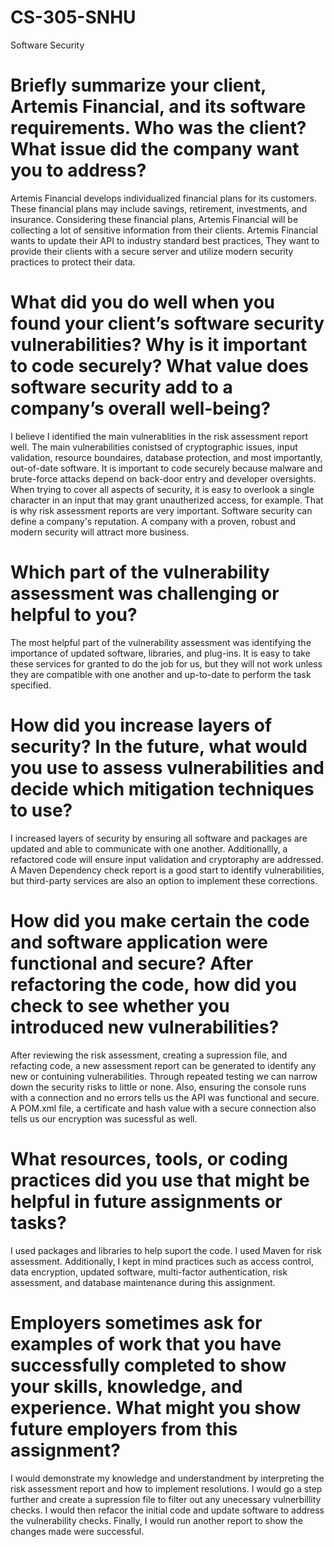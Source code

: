 # CS-305-SNHU
Software Security

# Briefly summarize your client, Artemis Financial, and its software requirements. Who was the client? What issue did the company want you to address?

  Artemis Financial develops individualized financial plans for its customers. These financial plans may include savings, retirement, investments, and insurance. Considering these financial plans, Artemis Financial will be collecting a lot of sensitive information from their clients. Artemis Financial wants to update their API to industry standard best practices, They want to provide their clients with a secure server and utilize modern security practices to protect their data.
  
# What did you do well when you found your client’s software security vulnerabilities? Why is it important to code securely? What value does software security add to a company’s overall well-being?

  I believe I identified the main vulnerablities in the risk assessment report well. The main vulnerabilities conistsed of cryptographic issues, input validation, resource boundaires, database protection, and most importantly, out-of-date software. It is important to code securely because malware and brute-force attacks depend on back-door entry and developer oversights. When trying to cover all aspects of security, it is easy to overlook a single character in an input that may grant unautherized access, for example. That is why risk assessment reports are very important. Software security can define a company's reputation. A company with a proven, robust and modern security will attract more business.

# Which part of the vulnerability assessment was challenging or helpful to you?

  The most helpful part of the vulnerability assessment was identifying the importance of updated software, libraries, and plug-ins. It is easy to take these services for granted to do the job for us, but they will not work unless they are compatible with one another and up-to-date to perform the task specified. 

# How did you increase layers of security? In the future, what would you use to assess vulnerabilities and decide which mitigation techniques to use?

  I increased layers of security by ensuring all software and packages are updated and able to communicate with one another. Additionallly, a refactored code will ensure input validation and cryptoraphy are addressed. A Maven Dependency check report is a good start to identify vulnerabilities, but third-party services are also an option to implement these corrections. 

# How did you make certain the code and software application were functional and secure? After refactoring the code, how did you check to see whether you introduced new vulnerabilities?

  After reviewing the risk assessment, creating a supression file, and refacting code, a new assessment report can be generated to identify any new or contuining vulnerabilities. Through repeated testing we can narrow down the security risks to little or none. Also, ensuring the console runs with a connection and no errors tells us the API was functional and secure. A POM.xml file, a certificate and hash value with a secure connection also tells us our encryption was sucessful as well. 

# What resources, tools, or coding practices did you use that might be helpful in future assignments or tasks?

  I used packages and libraries to help suport the code. I used Maven for risk assessment. Additionally, I kept in mind practices such as access control, data encryption, updated software, multi-factor authentication, risk assessment, and database maintenance during this assignment.

# Employers sometimes ask for examples of work that you have successfully completed to show your skills, knowledge, and experience. What might you show future employers from this assignment?

  I would demonstrate my knowledge and understandment by interpreting the risk assessment report and how to implement resolutions. I would go a step further and create a supression file to filter out any unecessary vulnerbillity checks. I would then refacor the initial code and update software to address the vulnerability checks. Finally, I would run another report to show the changes made were successful. 
 
